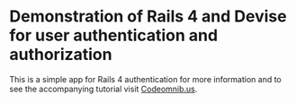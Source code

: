 Demonstration of Rails 4 and Devise for user authentication and authorization
===

This is a simple app for Rails 4 authentication for more information and to see the accompanying tutorial visit [Codeomnib.us](http://www.codeomnib.us/tutorial-simple-rails-4-app-demonstrating-user-authentication-management-devise/).
